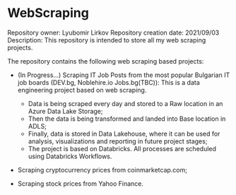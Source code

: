 # WebScraping

Repository owner: Lyubomir Lirkov
Repository creation date: 2021/09/03
Description: This repository is intended to store all my web scraping projects. 


The repository contains the following web scraping based projects:


* (In Progress...) Scraping IT Job Posts from the most popular Bulgarian IT job boards (DEV.bg, Noblehire.io Jobs.bg(TBC)):
  This is a data engineering project based on web scraping. 
  - Data is being scraped every day and stored to a Raw location in an Azure Data Lake Storage;
  - Then the data is being transformed and landed into Base location in ADLS;
  - Finally, data is stored in Data Lakehouse, where it can be used for analysis, visualizations and reporting in future project stages;
  - The project is based on Databricks. All processes are scheduled using Databricks Workflows.
  
  
* Scraping cryptocurrency prices from coinmarketcap.com;


* Scraping stock prices from Yahoo Finance.
